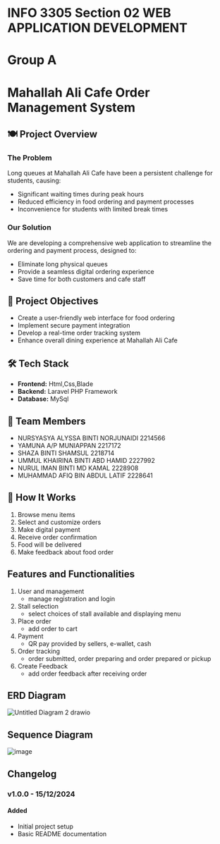 # INFO 3305 Section 02 WEB APPLICATION DEVELOPMENT
# Group A
# Mahallah Ali Cafe Order Management System 
<!-- You can use comments to add notes 
     that are only visible in the markdown source -->
     
<!-- Website title can be changed -->
<!-- No need for pulling requests if you want to do any changes to this readme file though any 
     minor changes can be informed through whatsapp -->
<!-- Major updates for our project can be made on the changelog below-->

## 🍽️ Project Overview

### The Problem
Long queues at Mahallah Ali Cafe have been a persistent challenge for students, causing:
- Significant waiting times during peak hours
- Reduced efficiency in food ordering and payment processes
- Inconvenience for students with limited break times

### Our Solution
We are developing a comprehensive web application to streamline the ordering and payment process, designed to:
- Eliminate long physical queues
- Provide a seamless digital ordering experience
- Save time for both customers and cafe staff

## 🎯 Project Objectives
- Create a user-friendly web interface for food ordering
- Implement secure payment integration
- Develop a real-time order tracking system
- Enhance overall dining experience at Mahallah Ali Cafe

## 🛠️ Tech Stack
- **Frontend:** Html,Css,Blade
- **Backend:** Laravel PHP Framework
- **Database:** MySql

## 👥 Team Members
- NURSYASYA ALYSSA BINTI NORJUNAIDI 2214566
- YAMUNA A/P MUNIAPPAN 2217172
- SHAZA BINTI SHAMSUL 2218714
- UMMUL KHAIRINA BINTI ABD HAMID 2227992
- NURUL IMAN BINTI MD KAMAL 2228908
- MUHAMMAD AFIQ BIN ABDUL LATIF 2228641

## 🚀 How It Works
1. Browse menu items
2. Select and customize orders
3. Make digital payment
4. Receive order confirmation
5. Food will be delivered
6. Make feedback about food order

## Features and Functionalities
1. User and management
   - manage registration and login
2. Stall selection
   - select choices of stall available and displaying menu
3. Place order
   - add order to cart
4. Payment
   - QR pay provided by sellers, e-wallet, cash
5. Order tracking
   - order submitted, order preparing and order prepared or pickup
6. Create Feedback
   - add order feedback after receiving order
  
## ERD Diagram
![Untitled Diagram 2 drawio](https://github.com/user-attachments/assets/5e4f5b42-5c68-42a7-b783-72f92697dfba)
  
## Sequence Diagram
![image](https://github.com/user-attachments/assets/7158121a-2236-4ee0-a486-7526b97f8aca)

## Changelog

### v1.0.0 - 15/12/2024
#### Added
- Initial project setup
- Basic README documentation





